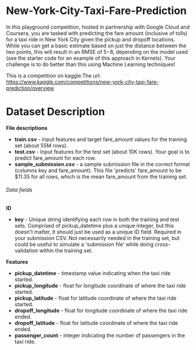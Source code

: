# New-York-City-Taxi-Fare-Prediction
In this playground competition, hosted in partnership with Google Cloud and Coursera, you are tasked with predicting the fare amount (inclusive of tolls) for a taxi ride in New York City given the pickup and dropoff locations. While you can get a basic estimate based on just the distance between the two points, this will result in an RMSE of $5-$8, depending on the model used (see the starter code for an example of this approach in Kernels). Your challenge is to do better than this using Machine Learning techniques!

This is a competition on kaggle.The url: https://www.kaggle.com/competitions/new-york-city-taxi-fare-prediction/overview

# Dataset Description
**File descriptions**
* **train.csv** - Input features and target fare_amount values for the training set (about 55M rows).  
* **test.csv**  - Input features for the test set (about 10K rows). Your goal is to predict fare_amount for each row.  
* **sample_submission.csv** - a sample submission file in the correct format (columns key and fare_amount). This file 'predicts' fare_amount to be 
                            $11.35 for all rows, which is the mean fare_amount from the training set.

###### Data fields
**ID**
* **key** - Unique string identifying each row in both the training and test sets. Comprised of pickup_datetime plus a unique integer, but this 
            doesn't matter, it should just be used as a unique ID field.
            Required in your submission CSV. Not necessarily needed in the training set, but could be useful to simulate a 'submission file' while               doing cross-validation within the training set.

**Features**
* **pickup_datetime**   - timestamp value indicating when the taxi ride started.  
* **pickup_longitude**  - float for longitude coordinate of where the taxi ride started.  
* **pickup_latitude**   - float for latitude coordinate of where the taxi ride started.  
* **dropoff_longitude** - float for longitude coordinate of where the taxi ride ended.  
* **dropoff_latitude**  - float for latitude coordinate of where the taxi ride ended.  
* **passenger_count**   - integer indicating the number of passengers in the taxi ride.  
